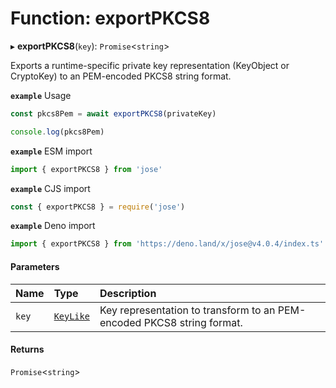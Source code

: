 # Function: exportPKCS8

▸ **exportPKCS8**(`key`): `Promise`<`string`\>

Exports a runtime-specific private key representation (KeyObject or CryptoKey) to an PEM-encoded PKCS8 string format.

**`example`** Usage
```js
const pkcs8Pem = await exportPKCS8(privateKey)

console.log(pkcs8Pem)
```

**`example`** ESM import
```js
import { exportPKCS8 } from 'jose'
```

**`example`** CJS import
```js
const { exportPKCS8 } = require('jose')
```

**`example`** Deno import
```js
import { exportPKCS8 } from 'https://deno.land/x/jose@v4.0.4/index.ts'
```

#### Parameters

| Name | Type | Description |
| :------ | :------ | :------ |
| `key` | [`KeyLike`](../types/types.KeyLike.md) | Key representation to transform to an PEM-encoded PKCS8 string format. |

#### Returns

`Promise`<`string`\>
